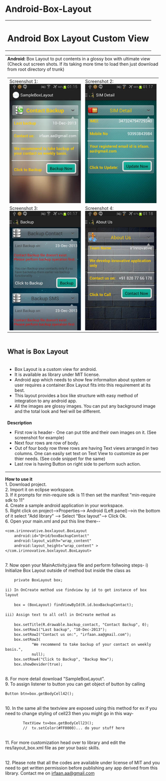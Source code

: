 Android-Box-Layout
==================

 <table>
        <tr>
            <td>
                <h1>
                    Android Box Layout Custom View</h1>
            </td>
        </tr>
    </table>
    <table>
        <tr>
            <td>
                <b>  Android: </b> Box Layout to put contents in a glossy box with ultimate view (Check out
                screen shots. If its taking more time to load then just download from root directory of trunk)
            </td>
        </tr>
         <tr>
            <td>
                <table>
                    <tr>
                        <td>
                            Screenshot 1:
                            <br />
                            <img src="Screen1.jpg" alt="Screen 1" />
                        </td>
                        <td>
                            Screenshot 2:
                            <br />
                            <img src="Screen2.jpg" alt="Screen 2" />
                        </td>
                    </tr>
                    <tr>
                        <td>
                            Screenshot 3:
                            <br />
                            <img src="Screen3.jpg"  alt="Screen 3" />
                        </td>
                        <td>
                            Screenshot 4:
                            <br />
                            <img src="Screen4.jpg" alt="Screen 4" />
                        </td>
                    </tr>
                </table>
            </td>
        </tr>
        <tr>
            <td>
                <h2>
                    What is Box Layout</h2>
            </td>
        </tr>
        <tr>
            <td>
                <ul>
                    <li>Box Layout is a custom view for android.</li>
                    <li>It is available as library under MIT license.</li>
                    <li>Android app which needs to show few informaiton about system or user requires a
                        container.Box Layout fits into this requirement at its best. </li>
                    <li>This layout provides a box like structure with easy method of integration to any
                        android app.</li>
                        <li>All the images are glossy images. You can put any background image and the total look
                        and feel will be different.</li>
                </ul>
            </td>
        </tr>
        <tr>
            <td>
                <b>Description</b>
                <ul>
                    <li>First row is header- One can put title and their own images on it. (See screenshot
                        for example)</li>
                    <li>Next four rows are row of body.</li>
                    <li>Out of four body row three rows are having Text views arranged in two columns. One
                        can easily set text on Text View to customize as per thier needs. (See code snippet
                        for the same)</li>
                    <li>Last row is having Button on right side to perform such action.</li>
                </ul>
            </td>
        </tr>
    </table>

<b> How to use it </b>
<br/>1. Download project.
<br/>2. Import it on eclipse workspace.
<br/>3. If it prompts for min-require sdk is 11 then set the manifest "min-require sdk to 11"
<br/>4. Create a sample android application in your workspace.
<br/>5. Right click on project-->Properties--> Android (Left panel)-->in the bottom of it select "Add library"
	--> Select "Box layout"--> Click Ok.
<br/>6. Open your main.xml and put this line there--
	
	<com.irinnovative.boxlayout.BoxLayout
        android:id="@+id/boxBackupContact"
        android:layout_width="wrap_content"
        android:layout_height="wrap_content" >
    </com.irinnovative.boxlayout.BoxLayout>
    
 <br/>7.	Now open your MainActivity.java file and perform follwoing steps-
 	i)	Initialize Box Layout outside of method but inside the class as 
 		
 		private BoxLayout box;
 	
 	ii)	In OnCreate method use findview by id to get instance of box layout
 	
 		box = (BoxLayout) findViewById(R.id.boxBackupContact);	
 	 
 	iii) Assign text to all cell in OnCreate method as
 	
 		box.setTitle(R.drawable.backup_contact, "Contact Backup", 0);
		box.setRow1("Last backup", "10-Dec-2013");
		box.setRow2("Contact us on:", "irfaan.aa@gmail.com");
		box.setRow3(
				"We recommend to take backup of your contact on weekly basis.",
				null);
		box.setRow4("Click to Backup", "Backup Now");
		box.showDevider(true);
		
<br/> 8.	For more detail download "SampleBoxLayout".
<br/> 9.	To assign listener to button you can get object of button by calling

	Button btn=box.getBodyCell42();
	
<br/> 10. In the same all the textview are exposed using this method for ex if you need to change styling
			of cell23 then you might go in this way-
			
			TextView tv=box.getBodyCell23();
			//	tv.setColor(#FF0000)... do your stuff here
			
			
<br/> 11.	For more customization head over to library and edit the res/layout_box.xml file as per your
			basic skills.
			
<br/> 12.	Please note that all the codes are available under license of MIT and you need to get
			written permission before publishing any app derived from this library. Contact me on irfaan.aa@gmail.com
